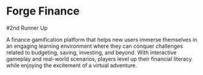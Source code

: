 # Forge Finance
#2nd Runner Up

A finance gamification platform that helps new users immerse themselves in an engaging learning environment where they can conquer challenges related to budgeting, saving, investing, and beyond. With interactive gameplay and real-world scenarios, players level up their financial literacy while enjoying the excitement of a virtual adventure.
